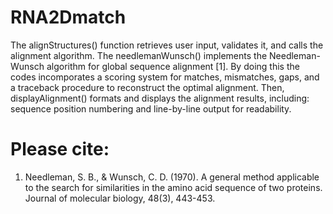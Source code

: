 # RNA2Dmatch

The alignStructures() function retrieves user input, validates it, and calls the alignment algorithm. The needlemanWunsch() implements the Needleman-Wunsch algorithm for global sequence alignment [1]. By doing this the codes incomporates a scoring system for matches, mismatches, gaps, and a traceback procedure to reconstruct the optimal alignment. Then, displayAlignment() formats and displays the alignment results, including: sequence position numbering and line-by-line output for readability.


# Please cite:
1)	Needleman, S. B., & Wunsch, C. D. (1970). A general method applicable to the search for similarities in the amino acid sequence of two proteins. Journal of molecular biology, 48(3), 443-453.
